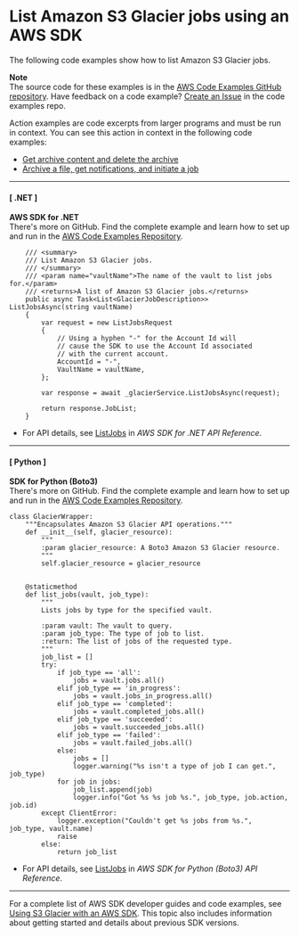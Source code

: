# List Amazon S3 Glacier jobs using an AWS SDK<a name="example_glacier_ListJobs_section"></a>

The following code examples show how to list Amazon S3 Glacier jobs\.

**Note**  
The source code for these examples is in the [AWS Code Examples GitHub repository](https://github.com/awsdocs/aws-doc-sdk-examples)\. Have feedback on a code example? [Create an Issue](https://github.com/awsdocs/aws-doc-sdk-examples/issues/new/choose) in the code examples repo\. 

Action examples are code excerpts from larger programs and must be run in context\. You can see this action in context in the following code examples: 
+  [Get archive content and delete the archive](example_glacier_Usage_RetrieveDelete_section.md) 
+  [Archive a file, get notifications, and initiate a job](example_glacier_Usage_UploadNotifyInitiate_section.md) 

------
#### [ \.NET ]

**AWS SDK for \.NET**  
 There's more on GitHub\. Find the complete example and learn how to set up and run in the [AWS Code Examples Repository](https://github.com/awsdocs/aws-doc-sdk-examples/tree/main/dotnetv3/Glacier#code-examples)\. 
  

```
    /// <summary>
    /// List Amazon S3 Glacier jobs.
    /// </summary>
    /// <param name="vaultName">The name of the vault to list jobs for.</param>
    /// <returns>A list of Amazon S3 Glacier jobs.</returns>
    public async Task<List<GlacierJobDescription>> ListJobsAsync(string vaultName)
    {
        var request = new ListJobsRequest
        {
            // Using a hyphen "-" for the Account Id will
            // cause the SDK to use the Account Id associated
            // with the current account.
            AccountId = "-",
            VaultName = vaultName,
        };

        var response = await _glacierService.ListJobsAsync(request);

        return response.JobList;
    }
```
+  For API details, see [ListJobs](https://docs.aws.amazon.com/goto/DotNetSDKV3/glacier-2012-06-01/ListJobs) in *AWS SDK for \.NET API Reference*\. 

------
#### [ Python ]

**SDK for Python \(Boto3\)**  
 There's more on GitHub\. Find the complete example and learn how to set up and run in the [AWS Code Examples Repository](https://github.com/awsdocs/aws-doc-sdk-examples/tree/main/python/example_code/glacier#code-examples)\. 
  

```
class GlacierWrapper:
    """Encapsulates Amazon S3 Glacier API operations."""
    def __init__(self, glacier_resource):
        """
        :param glacier_resource: A Boto3 Amazon S3 Glacier resource.
        """
        self.glacier_resource = glacier_resource


    @staticmethod
    def list_jobs(vault, job_type):
        """
        Lists jobs by type for the specified vault.

        :param vault: The vault to query.
        :param job_type: The type of job to list.
        :return: The list of jobs of the requested type.
        """
        job_list = []
        try:
            if job_type == 'all':
                jobs = vault.jobs.all()
            elif job_type == 'in_progress':
                jobs = vault.jobs_in_progress.all()
            elif job_type == 'completed':
                jobs = vault.completed_jobs.all()
            elif job_type == 'succeeded':
                jobs = vault.succeeded_jobs.all()
            elif job_type == 'failed':
                jobs = vault.failed_jobs.all()
            else:
                jobs = []
                logger.warning("%s isn't a type of job I can get.", job_type)
            for job in jobs:
                job_list.append(job)
                logger.info("Got %s %s job %s.", job_type, job.action, job.id)
        except ClientError:
            logger.exception("Couldn't get %s jobs from %s.", job_type, vault.name)
            raise
        else:
            return job_list
```
+  For API details, see [ListJobs](https://docs.aws.amazon.com/goto/boto3/glacier-2012-06-01/ListJobs) in *AWS SDK for Python \(Boto3\) API Reference*\. 

------

For a complete list of AWS SDK developer guides and code examples, see [Using S3 Glacier with an AWS SDK](sdk-general-information-section.md)\. This topic also includes information about getting started and details about previous SDK versions\.